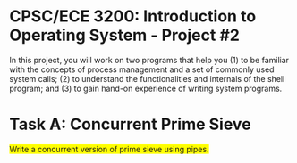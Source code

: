 # CPSC/ECE 3200: Introduction to Operating System - Project #2

In this project, you will work on two programs that help you (1) to be familiar with the concepts of process management and a set of commonly used system calls; (2) to understand the functionalities and internals of the shell program; and (3) to gain hand-on experience of writing system programs.

# Task A: Concurrent Prime Sieve
<span style="background-color: #FFFF00">Write a concurrent version of prime sieve using pipes.</span>
